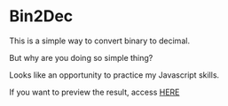 # Bin2Dec
This is a simple way to convert binary to decimal.

But why are you doing so simple thing?

Looks like an opportunity to practice my Javascript skills.

If you want to preview the result, access <a href="https://mryr0.csb.app/" target="_blank">HERE</a>
